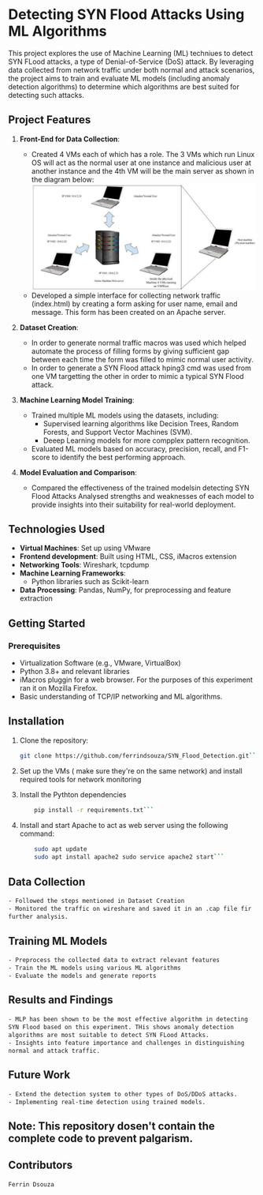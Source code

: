 # Detecting SYN Flood Attacks Using ML Algorithms

This project explores the use of Machine Learning (ML) techniues to detect SYN FLood attacks, a type of Denial-of-Service (DoS) attack.
By leveraging data collected from network traffic under both normal and attack scenarios, the project aims to train and evaluate ML models (including anomaly detection algorithms) to determine which algorithms are best suited for detecting such attacks. 


## Project Features

1. **Front-End for Data Collection**:
    - Created 4 VMs each of which has a role. The 3 VMs which run Linux OS will act as the normal user at one instance and malicious user at another instance and the 4th VM will be the main server as shown in the diagram below:
    ![alt text](image.png)
    - Developed a simple interface for collecting network traffic (index.html) by creating a form asking for user name, email and message. This form has been created on an Apache server.

2. **Dataset Creation**:
    - In order to generate normal traffic macros was used which helped automate the process of filling forms by giving sufficient gap between each time the form was filled to mimic normal user activity.
    - In order to generate a SYN Flood attack hping3 cmd was used from one VM targetting the other in order to mimic a typical SYN Flood attack.

3. **Machine Learning Model Training**:
    - Trained multiple ML models using the datasets, including:
        - Supervised learning algorithms like Decision Trees, Random Forests, and Support Vector Machines (SVM).
        - Deeep Learning models for more compplex pattern recognition.
    - Evaluated ML models based on accuracy, precision, recall, and F1-score to identify the best performing approach.

4. **Model Evaluation and Comparison**:
    - Compared the effectiveness of the trained modelsin detecting SYN Flood Attacks
    Analysed strengths and weaknesses of each model to provide insights into their suitability for real-world deployment.


## Technologies Used

- **Virtual Machines**:  Set up using VMware
- **Frontend development**: Built using HTML, CSS, iMacros extension
- **Networking Tools**: Wireshark, tcpdump
- **Machine Learning Frameworks**: 
    - Python libraries such as Scikit-learn
- **Data Processing**: Pandas, NumPy, for preprocessing and feature extraction

## Getting Started

### Prerequisites

- Virtualization Software (e.g., VMware, VirtualBox)
-  Python 3.8+ and relevant libraries
- iMacros pluggin for a web browser. For the purposes of this experiment ran it on Mozilla Firefox.
- Basic understanding of TCP/IP networking and ML algorithms.

## Installation

1. Clone the repository:
    ```bash
    git clone https://github.com/ferrindsouza/SYN_Flood_Detection.git```

2. Set up the VMs ( make sure they're on the same network) and install required tools for network monitoring

3. Install the Pythton dependencies 
    ```bash 
        pip install -r requirements.txt```

4. Install and start Apache to act as web server using the following command:
    ```bash 
        sudo apt update
        sudo apt install apache2 sudo service apache2 start```

## Data Collection
    - Followed the steps mentioned in Dataset Creation
    - Monitored the traffic on wireshare and saved it in an .cap file fir further analysis.

## Training ML Models
    - Preprocess the collected data to extract relevant features
    - Train the ML models using various ML algorithms
    - Evaluate the models and generate reports

## Results and Findings
    - MLP has been shown to be the most effective algorithm in detecting SYN Flood based on this experiment. THis shows anomaly detection algorithms are most suitable to detect SYN FLood Attacks.
    - Insights into feature importance and challenges in distinguishing normal and attack traffic.

## Future Work
    - Extend the detection system to other types of DoS/DDoS attacks.
    - Implementing real-time detection using trained models.

## Note: This repository dosen't contain the complete code to prevent palgarism.

## Contributors
    Ferrin Dsouza



 